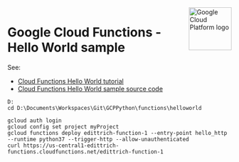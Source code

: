 <img src="https://avatars2.githubusercontent.com/u/2810941?v=3&s=96" alt="Google Cloud Platform logo" title="Google Cloud Platform" align="right" height="96" width="96"/>

# Google Cloud Functions - Hello World sample

See:

* [Cloud Functions Hello World tutorial][tutorial]
* [Cloud Functions Hello World sample source code][code]

[tutorial]: https://cloud.google.com/functions/docs/quickstart
[code]: main.py

    D:
    cd D:\Documents\Workspaces\Git\GCPPython\functions\helloworld
     
    gcloud auth login
    gcloud config set project myProject
    gcloud functions deploy edittrich-function-1 --entry-point hello_http --runtime python37 --trigger-http --allow-unauthenticated
    curl https://us-central1-edittrich-functions.cloudfunctions.net/edittrich-function-1
